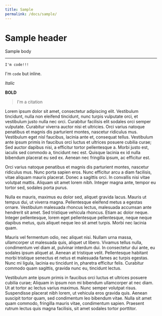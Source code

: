 ```yaml
---
title: Sample
permalink: /docs/sample/
---
```


# Sample header

Sample body

---

```terminal
I'm code!!!
```

I'm `code` but inline.

_Italic_

**BOLD**

> I'm a citation

Lorem ipsum dolor sit amet, consectetur adipiscing elit. Vestibulum tincidunt, nulla non eleifend tincidunt, nunc turpis vulputate orci, et vestibulum justo nulla nec orci. Curabitur facilisis elit sodales orci semper vulputate. Curabitur viverra auctor nisi et ultricies. Orci varius natoque penatibus et magnis dis parturient montes, nascetur ridiculus mus. Vestibulum eget nisl faucibus, lacinia ante et, consequat tellus. Vestibulum ante ipsum primis in faucibus orci luctus et ultrices posuere cubilia curae; Sed auctor dapibus nisi, a efficitur tortor pellentesque a. Morbi justo est, iaculis sed commodo a, tincidunt nec est. Quisque lacinia ex id nulla bibendum placerat eu sed ex. Aenean nec fringilla ipsum, ac efficitur est.

Orci varius natoque penatibus et magnis dis parturient montes, nascetur ridiculus mus. Nunc porta sapien eros. Nunc efficitur arcu a diam facilisis, vitae aliquam mauris placerat. Donec a sagittis orci. In convallis nisi vitae volutpat mattis. Aliquam sit amet lorem nibh. Integer magna ante, tempor eu tortor sed, sodales porta purus.

Nulla ex mauris, maximus eu dolor sed, aliquet gravida lacus. Mauris ut tempus dui, ut viverra magna. Pellentesque eleifend metus a egestas ornare. Vestibulum malesuada rhoncus lectus, malesuada accumsan ante hendrerit sit amet. Sed tristique vehicula rhoncus. Etiam ac dolor neque. Integer pellentesque, lorem eget pellentesque pellentesque, neque neque dapibus metus, quis aliquet neque leo sit amet turpis. Morbi nec lacinia quam.

Mauris vel fermentum odio, nec aliquet nisi. Nullam urna massa, ullamcorper ut malesuada quis, aliquet ut libero. Vivamus tellus nulla, condimentum vel diam at, pulvinar interdum dui. In consectetur dui ante, eu sodales ipsum aliquet at. Aenean at tristique velit. Pellentesque habitant morbi tristique senectus et netus et malesuada fames ac turpis egestas. Nunc mi ligula, lacinia eu tincidunt in, pharetra efficitur felis. Curabitur commodo quam sagittis, gravida nunc eu, tincidunt lectus.

Vestibulum ante ipsum primis in faucibus orci luctus et ultrices posuere cubilia curae; Aliquam in ipsum non mi bibendum ullamcorper at nec diam. Ut at tortor ac lectus varius maximus. Nunc semper volutpat risus. Suspendisse placerat nibh lorem, ut vehicula eros gravida quis. Aenean suscipit tortor quam, sed condimentum leo bibendum vitae. Nulla sit amet quam commodo, fringilla mauris vitae, condimentum sapien. Praesent rutrum lectus quis magna facilisis, sit amet sodales tortor porttitor. 
